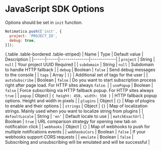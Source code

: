 # JavaScript SDK Options

Options should be set in `init` function.

```javascript
Notimatica.push(['init', {
  project: 'PROJECT_ID',
  debug: true,
}]);
```

{.table .table-bordered .table-striped}
| Name | Type | Default value | Description |
|------|------|---------------|-------------|
| `project` | String | `null` | Your project UUID <span class="label label-danger">Required</span> |
| `subdomain` | String | `null` | Subdomain to handle HTTP fallback |
| `debug` | Boolean | `false` | Send debug messages to the console |
| `tags` | Array | `[]` | Additional set of tags for the user |
| `autoSubscribe` | Boolean | `false` | Do you want to start subscription process right after page load. For HTTP sites always `false`. |
| `usePopup` | Boolean | `false` | Force subscribing via HTTP fallback popup. For HTTP sites always `true` |
| `popup` | Object | `{ height: 450, width: 550 }` | HTTP fallback popup options. Height and width in pixels |
| `plugins` | Object | `{}` | Map of plugins to enable and their options |
| `strings` | Object | `{}` | Map of localization strings. Mainly used when you want to localize string from plugins |
| `defaultLocale` | String | `'en'` | Default locale to use |
| `matchExactUrl` | Boolean | `true` | URL comparison strategy for opening new tab on notification click |
| `webhooks` | Object | `{}` | Map of webhooks to push for multiple notifications events |
| `webhooksCors` | Boolean | `false` | If your webhooks support CORS requests |
| `emulate` | Boolean | `false` | Subscribing and unsubscribing will be emulated and will be successful |
